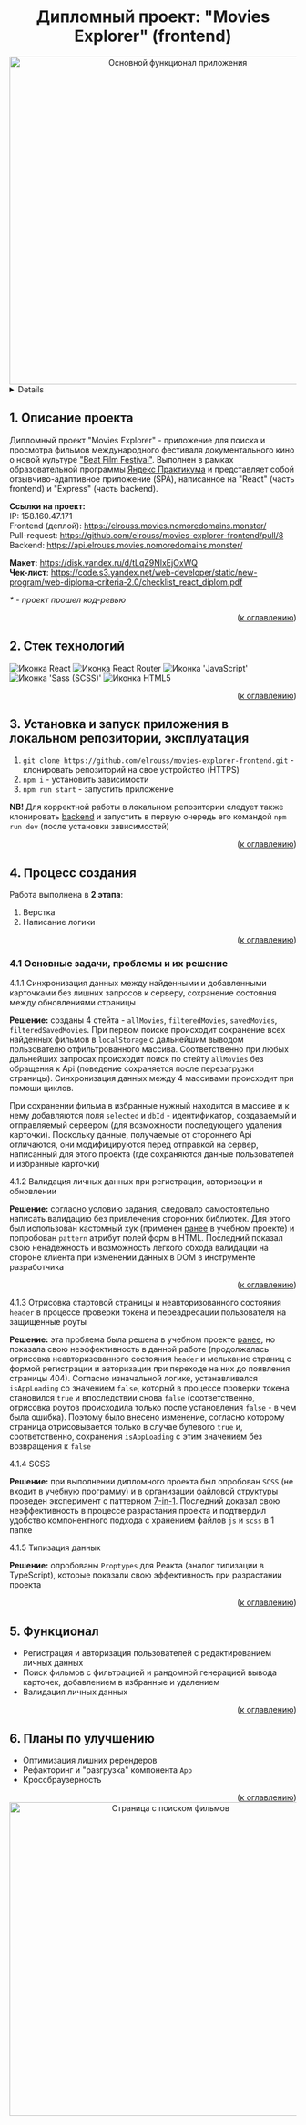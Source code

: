 <h1 align="center">Дипломный проект: "Movies Explorer" (frontend)</h1>

<div align="center">
  <a href="https://elrouss.movies.nomoredomains.monster/">
    <img width="575" alt="Основной функционал приложения" src="https://github.com/elrouss/movies-explorer-frontend/assets/108838349/e3cb7168-dd56-4005-80c8-44ba833844de">
  </a>
</div>

<a name="summary">
  <details>
    <summary>Оглавление</summary>
    <ol>
      <li><a href="#project-description">Описание проекта</a></li>
      <li><a href="#technologies">Стек технологий</a></li>
      <li><a href="#installation">Установка и запуск приложения в локальном репозитории, эксплуатация</a></li>
      <li><a href="#establishing">Процесс создания</a></li>
      <li><a href="#functionality">Функционал</a></li>
      <li><a href="#enhancement">Планы по улучшению</a></li>
    </ol>
  </details>
</a>

<a name="project-description"><h2>1. Описание проекта</h2></a>
Дипломный проект "Movies Explorer" - приложение для поиска и просмотра фильмов международного фестиваля документального кино о новой культуре <a href="https://beatfilmfestival.ru/">"Beat Film Festival"</a>. Выполнен в рамках образовательной программы <a href="https://practicum.yandex.ru/">Яндекс Практикума</a> и представляет собой отзывчиво-адаптивное приложение (SPA), написанное на "React" (часть frontend) и "Express" (часть backend).

<b>Ссылки на проект:</b>
<br>
IP: 158.160.47.171
<br>
Frontend (деплой): https://elrouss.movies.nomoredomains.monster/
<br>
Pull-request: https://github.com/elrouss/movies-explorer-frontend/pull/8
<br>
Backend: https://api.elrouss.movies.nomoredomains.monster/

<b>Макет:</b> https://disk.yandex.ru/d/tLqZ9NlxEjOxWQ
<br>
<b>Чек-лист</b>: https://code.s3.yandex.net/web-developer/static/new-program/web-diploma-criteria-2.0/checklist_react_diplom.pdf
<br>

<i>* - проект прошел код-ревью</i>

<div align="right">(<a href="#summary">к оглавлению</a>)</div>

<a name="technologies"><h2>2. Стек технологий</h2></a>
<span>
  <img src="https://img.shields.io/badge/React-20232A?style=for-the-badge&logo=react&logoColor=61DAFB" alt="Иконка React">
  <img src="https://img.shields.io/badge/React_Router-CA4245?style=for-the-badge&logo=react-router&logoColor=white" alt="Иконка React Router">
  <img src="https://img.shields.io/badge/JavaScript-323330?style=for-the-badge&logo=javascript&logoColor=F7DF1E" alt="Иконка 'JavaScript'">
  <img src="https://img.shields.io/badge/Sass-CC6699?style=for-the-badge&logo=sass&logoColor=white" alt="Иконка 'Sass (SCSS)'">
  <img src="https://img.shields.io/badge/HTML5-E34F26?style=for-the-badge&logo=html5&logoColor=white" alt="Иконка HTML5">
</span>

<div align="right">(<a href="#summary">к оглавлению</a>)</div>

<a name="installation"><h2>3. Установка и запуск приложения в локальном репозитории, эксплуатация</h2></a>
1. `git clone https://github.com/elrouss/movies-explorer-frontend.git` - клонировать репозиторий на свое устройство (HTTPS)
2. `npm i` - установить зависимости
3. `npm run start` - запустить приложение

  <b>NB!</b> Для корректной работы в локальном репозитории следует также клонировать <a href="https://github.com/elrouss/movies-explorer-api">backend</a> и запустить в первую очередь его командой `npm run dev` (после установки зависимостей)

<div align="right">(<a href="#summary">к оглавлению</a>)</div>

<a name="establishing"><h2>4. Процесс создания</h2></a>
Работа выполнена в <b>2 этапа</b>:
<br>
1. Верстка
2. Написание логики

<div align="right">(<a href="#summary">к оглавлению</a>)</div>

<a name="tasks-and-problems"><h3>4.1 Основные задачи, проблемы и их решение</h3></a>
4.1.1 Синхронизация данных между найденными и добавленными карточками без лишних запросов к серверу, сохранение состояния между обновлениями страницы

  <b>Решение:</b> созданы 4 стейта - `allMovies`, `filteredMovies`, `savedMovies`, `filteredSavedMovies`. При первом поиске происходит сохранение всех найденных фильмов в `localStorage` с дальнейшим выводом пользователю отфильтрованного массива. Соответственно при любых дальнейших запросах происходит поиск по стейту `allMovies` без обращения к Api (поведение сохраняется после перезагрузки страницы). Синхронизация данных между 4 массивами происходит при помощи циклов.
  
При сохранении фильма в избранные нужный находится в массиве и к нему добавляются поля `selected` и `dbId` - идентификатор, создаваемый и отправляемый сервером (для возможности последующего удаления карточки). Поскольку данные, получаемые от стороннего Api отличаются, они модифицируются перед отправкой на сервер, написанный для этого проекта (где сохраняются данные пользователей и избранные карточки)

4.1.2 Валидация личных данных при регистрации, авторизации и обновлении

  <b>Решение:</b> согласно условию задания, следовало самостоятельно написать валидацию без привлечения сторонних библиотек. Для этого был использован кастомный хук (применен <a href="https://github.com/elrouss/react-mesto-auth">ранее</a> в учебном проекте) и попробован `pattern` атрибут полей форм в HTML. Последний показал свою ненадежность и возможность легкого обхода валидации на стороне клиента при изменении данных в DOM в инструменте разработчика

<div align="right">(<a href="#summary">к оглавлению</a>)</div>

4.1.3 Отрисовка стартовой страницы и неавторизованного состояния `header` в процессе проверки токена и переадресации пользователя на защищенные роуты

  <b>Решение:</b> эта проблема была решена в учебном проекте <a href="https://github.com/elrouss/react-mesto-auth">ранее</a>, но показала свою неэффективность в данной работе (продолжалась отрисовка неавторизованного состояния `header` и мелькание страниц с формой регистрации и авторизации при переходе на них до появления страницы 404). Согласно изначальной логике, устанавливался `isAppLoading` со значением `false`, который в процессе проверки токена становился `true` и впоследствии снова `false` (соответственно, отрисовка роутов происходила только после установления `false` - в чем была ошибка). Поэтому было внесено изменение, согласно которому страница отрисовывается только в случае булевого `true` и, соответственно, сохранения `isAppLoading` с этим значением без возвращения к `false`

4.1.4 SCSS

<b>Решение:</b> при выполнении дипломного проекта был опробован `SCSS` (не входит в учебную программу) и в организации файловой структуры проведен эксперимент с паттерном <a href="https://sass-guidelin.es/ru/#section-39">7-in-1</a>. Последний доказал свою неэффективность в процессе разрастания проекта и подтвердил удобство компонентного подхода с хранением файлов `js` и `scss` в 1 папке

4.1.5 Типизация данных

<b>Решение:</b> опробованы `Proptypes` для Реакта (аналог типизации в TypeScript), которые показали свою эффективность при разрастании проекта

<div align="right">(<a href="#summary">к оглавлению</a>)</div>

<a name="functionality"><h2>5. Функционал</h2></a>
- Регистрация и авторизация пользователей с редактированием личных данных
- Поиск фильмов с фильтрацией и рандомной генерацией вывода карточек, добавлением в избранные и удалением
- Валидация личных данных

<div align="right">(<a href="#summary">к оглавлению</a>)</div>

<a name="enhancement"><h2>6. Планы по улучшению</h2></a>
- Оптимизация лишних ререндеров
- Рефакторинг и "разгрузка" компонента `App`
- Кроссбраузерность

<div align="right">(<a href="#summary">к оглавлению</a>)</div>

<div align="center">
  <a href="https://elrouss.movies.nomoredomains.monster/">
    <img width="550" alt="Страница с поиском фильмов" src="https://github.com/elrouss/movies-explorer-frontend/assets/108838349/75c9b5f3-3dcb-406a-a0c6-7da2815a10a1">
  </a>
</div>
